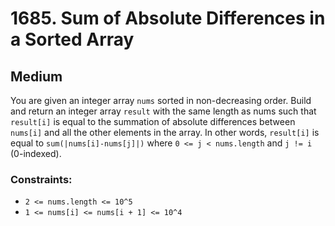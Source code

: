 # 1685. Sum of Absolute Differences in a Sorted Array

## Medium

You are given an integer array `nums` sorted in non-decreasing order. Build and return an integer array `result` with
the same length as nums such that `result[i]` is equal to the summation of absolute differences between `nums[i]` and
all the other elements in the array. In other words, `result[i]` is equal to `sum(|nums[i]-nums[j]|)`
where `0 <= j < nums.length` and `j != i` (0-indexed).

### Constraints:

- `2 <= nums.length <= 10^5`
- `1 <= nums[i] <= nums[i + 1] <= 10^4`
